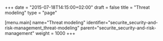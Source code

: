+++
date = "2015-07-18T14:15:00+02:00"
draft = false
title = "Threat modeling"
type = "page"

[menu.main]
name="Threat modeling"
identifier="securite_security-and-risk-management_threat-modeling"
parent="securite_security-and-risk-management"
weight = 1000
+++